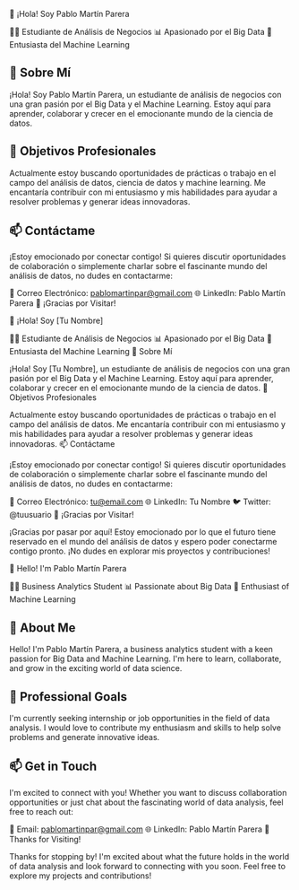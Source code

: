 👋 ¡Hola! Soy Pablo Martín Parera

👨‍🎓 Estudiante de Análisis de Negocios
📊 Apasionado por el Big Data
🤖 Entusiasta del Machine Learning

🚀 Sobre Mí
-----------

¡Hola! Soy Pablo Martín Parera, un estudiante de análisis de negocios con una gran pasión por el Big Data y el Machine Learning. Estoy aquí para aprender, colaborar y crecer en el emocionante mundo de la ciencia de datos.

💼 Objetivos Profesionales
-------------------------

Actualmente estoy buscando oportunidades de prácticas o trabajo en el campo del análisis de datos, ciencia de datos y machine learning. Me encantaría contribuir con mi entusiasmo y mis habilidades para ayudar a resolver problemas y generar ideas innovadoras.

📫 Contáctame
------------

¡Estoy emocionado por conectar contigo! Si quieres discutir oportunidades de colaboración o simplemente charlar sobre el fascinante mundo del análisis de datos, no dudes en contactarme:

📧 Correo Electrónico: pablomartinpar@gmail.com
🌐 LinkedIn: Pablo Martín Parera
🌟 ¡Gracias por Visitar!


👋 ¡Hola! Soy [Tu Nombre]

👨‍🎓 Estudiante de Análisis de Negocios
📊 Apasionado por el Big Data
🤖 Entusiasta del Machine Learning
🚀 Sobre Mí

¡Hola! Soy [Tu Nombre], un estudiante de análisis de negocios con una gran pasión por el Big Data y el Machine Learning. Estoy aquí para aprender, colaborar y crecer en el emocionante mundo de la ciencia de datos.
💼 Objetivos Profesionales

Actualmente estoy buscando oportunidades de prácticas o trabajo en el campo del análisis de datos. Me encantaría contribuir con mi entusiasmo y mis habilidades para ayudar a resolver problemas y generar ideas innovadoras.
📫 Contáctame

¡Estoy emocionado por conectar contigo! Si quieres discutir oportunidades de colaboración o simplemente charlar sobre el fascinante mundo del análisis de datos, no dudes en contactarme:

📧 Correo Electrónico: tu@email.com
🌐 LinkedIn: Tu Nombre
🐦 Twitter: @tuusuario
🌟 ¡Gracias por Visitar!

¡Gracias por pasar por aquí! Estoy emocionado por lo que el futuro tiene reservado en el mundo del análisis de datos y espero poder conectarme contigo pronto. ¡No dudes en explorar mis proyectos y contribuciones!


👋 Hello! I'm Pablo Martín Parera

👨‍🎓 Business Analytics Student
📊 Passionate about Big Data
🤖 Enthusiast of Machine Learning

🚀 About Me
----------

Hello! I'm Pablo Martín Parera, a business analytics student with a keen passion for Big Data and Machine Learning. I'm here to learn, collaborate, and grow in the exciting world of data science.

💼 Professional Goals
-------------------

I'm currently seeking internship or job opportunities in the field of data analysis. I would love to contribute my enthusiasm and skills to help solve problems and generate innovative ideas.

📫 Get in Touch
-------------

I'm excited to connect with you! Whether you want to discuss collaboration opportunities or just chat about the fascinating world of data analysis, feel free to reach out:

📧 Email: pablomartinpar@gmail.com
🌐 LinkedIn: Pablo Martín Parera
🌟 Thanks for Visiting!

Thanks for stopping by! I'm excited about what the future holds in the world of data analysis and look forward to connecting with you soon. Feel free to explore my projects and contributions!
